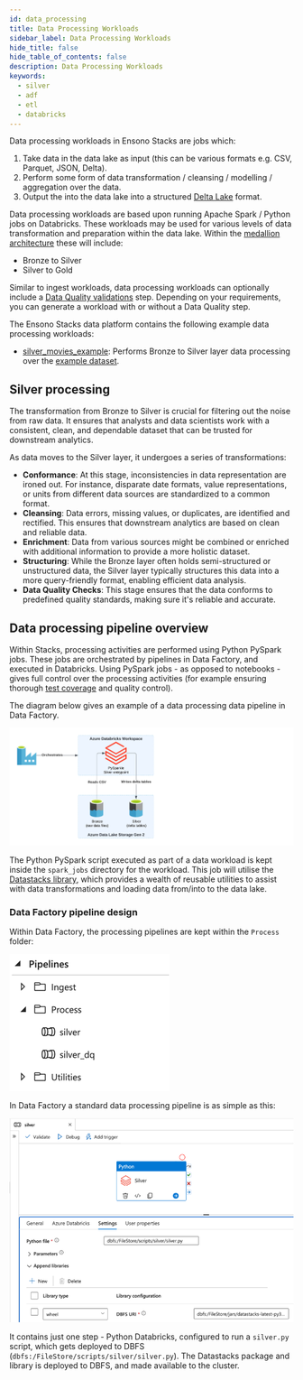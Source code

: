 ```yaml
---
id: data_processing
title: Data Processing Workloads
sidebar_label: Data Processing Workloads
hide_title: false
hide_table_of_contents: false
description: Data Processing Workloads
keywords:
  - silver
  - adf
  - etl
  - databricks
---
```


Data processing workloads in Ensono Stacks are jobs which:

1. Take data in the data lake as input (this can be various formats e.g. CSV, Parquet, JSON, Delta).
2. Perform some form of data transformation / cleansing / modelling / aggregation over the data.
3. Output the into the data lake into a structured [Delta Lake](https://delta.io/) format.

Data processing workloads are based upon running Apache Spark / Python jobs on Databricks. These workloads may be used for various levels of data transformation and preparation within the data lake. Within the [medallion architecture](./etl_intro_data_azure.md#medallion-architecture) these will include:

- Bronze to Silver
- Silver to Gold

Similar to ingest workloads, data processing workloads can optionally include a [Data Quality validations](./data_quality_azure.md) step. Depending on your requirements, you can generate a workload with or without a Data Quality step.

The Ensono Stacks data platform contains the following example data processing workloads:

- [silver_movies_example](https://github.com/Ensono/stacks-azure-data/tree/main/de_workloads/data_processing/silver_movies_example): Performs Bronze to Silver layer data processing over the [example dataset](../getting_started/example_data_source.md).

## Silver processing

The transformation from Bronze to Silver is crucial for filtering out the noise from raw data. It ensures that analysts
and data scientists work with a consistent, clean, and dependable dataset that can be trusted for downstream analytics.

As data moves to the Silver layer, it undergoes a series of transformations:

- **Conformance**: At this stage, inconsistencies in data representation are ironed out. For instance, disparate date
formats, value representations, or units from different data sources are standardized to a common format.
- **Cleansing**: Data errors, missing values, or duplicates, are identified and rectified. This ensures that downstream
analytics are based on clean and reliable data.
- **Enrichment**: Data from various sources might be combined or enriched with additional information to provide a more
holistic dataset.
- **Structuring**: While the Bronze layer often holds semi-structured or unstructured data, the Silver layer typically
structures this data into a more query-friendly format, enabling efficient data analysis.
- **Data Quality Checks**: This stage ensures that the data conforms to predefined quality standards, making sure it's
reliable and accurate.

## Data processing pipeline overview

Within Stacks, processing activities are performed using Python PySpark jobs. These jobs are orchestrated by pipelines in Data Factory, and executed in Databricks. Using PySpark jobs - as opposed to notebooks - gives full control over the processing activities (for example ensuring thorough [test coverage](./testing_data_azure.md) and quality control).

The diagram below gives an example of a data processing data pipeline in Data Factory.

![ADF_SilverPipelineDesign.png](../images/ADF_SilverPipelineDesign.png)

The Python PySpark script executed as part of a data workload is kept inside the `spark_jobs` directory for the workload. This job will utilise the [Datastacks library](./datastacks.md), which provides a wealth of reusable utilities to assist with data transformations and loading data from/into to the data lake.

### Data Factory pipeline design

Within Data Factory, the processing pipelines are kept within the `Process` folder:

![ADF_SilverPipelinesList.png](../images/ADF_SilverPipelinesList.png)

In Data Factory a standard data processing pipeline is as simple as this:

![ADF_Silver.png](../images/ADF_silver.png)

It contains just one step - Python Databricks, configured to run a `silver.py` script, which gets deployed to DBFS
(`dbfs:/FileStore/scripts/silver/silver.py`). The Datastacks package and library is deployed to DBFS, and made available to the cluster.
